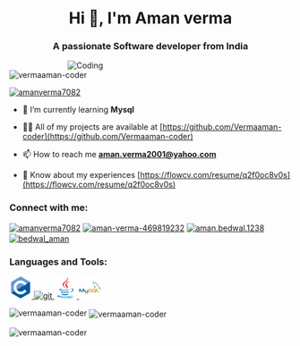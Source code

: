<h1 align="center">Hi 👋, I'm Aman verma</h1>
<h3 align="center">A passionate Software developer from India</h3>
<img align="right" alt="Coding" width="400" src="https://cdn.dribbble.com/users/1019864/screenshots/3079099/codeloop.gif">

<p align="left"> <img src="https://komarev.com/ghpvc/?username=vermaaman-coder&label=Profile%20views&color=0e75b6&style=flat" alt="vermaaman-coder" /> </p>

<p align="left"> <a href="https://twitter.com/amanverma7082" target="blank"><img src="https://img.shields.io/twitter/follow/amanverma7082?logo=twitter&style=for-the-badge" alt="amanverma7082" /></a> </p>

- 🌱 I’m currently learning **Mysql**

- 👨‍💻 All of my projects are available at [https://github.com/Vermaaman-coder](https://github.com/Vermaaman-coder)

- 📫 How to reach me **aman.verma2001@yahoo.com**

- 📄 Know about my experiences [https://flowcv.com/resume/q2f0oc8v0s](https://flowcv.com/resume/q2f0oc8v0s)

<h3 align="left">Connect with me:</h3>
<p align="left">
<a href="https://twitter.com/amanverma7082" target="blank"><img align="center" src="https://raw.githubusercontent.com/rahuldkjain/github-profile-readme-generator/master/src/images/icons/Social/twitter.svg" alt="amanverma7082" height="30" width="40" /></a>
<a href="https://linkedin.com/in/aman-verma-469819232" target="blank"><img align="center" src="https://raw.githubusercontent.com/rahuldkjain/github-profile-readme-generator/master/src/images/icons/Social/linked-in-alt.svg" alt="aman-verma-469819232" height="30" width="40" /></a>
<a href="https://fb.com/aman.bedwal.1238" target="blank"><img align="center" src="https://raw.githubusercontent.com/rahuldkjain/github-profile-readme-generator/master/src/images/icons/Social/facebook.svg" alt="aman.bedwal.1238" height="30" width="40" /></a>
<a href="https://instagram.com/bedwal_aman" target="blank"><img align="center" src="https://raw.githubusercontent.com/rahuldkjain/github-profile-readme-generator/master/src/images/icons/Social/instagram.svg" alt="bedwal_aman" height="30" width="40" /></a>
</p>

<h3 align="left">Languages and Tools:</h3>
<p align="left"> <a href="https://www.cprogramming.com/" target="_blank" rel="noreferrer"> <img src="https://raw.githubusercontent.com/devicons/devicon/master/icons/c/c-original.svg" alt="c" width="40" height="40"/> </a> <a href="https://git-scm.com/" target="_blank" rel="noreferrer"> <img src="https://www.vectorlogo.zone/logos/git-scm/git-scm-icon.svg" alt="git" width="40" height="40"/> </a> <a href="https://www.java.com" target="_blank" rel="noreferrer"> <img src="https://raw.githubusercontent.com/devicons/devicon/master/icons/java/java-original.svg" alt="java" width="40" height="40"/> </a> <a href="https://www.mysql.com/" target="_blank" rel="noreferrer"> <img src="https://raw.githubusercontent.com/devicons/devicon/master/icons/mysql/mysql-original-wordmark.svg" alt="mysql" width="40" height="40"/> </a> </p>

<p><img align="left" src="https://github-readme-stats.vercel.app/api/top-langs?username=vermaaman-coder&show_icons=true&locale=en&layout=compact" alt="vermaaman-coder" /></p>

<p>&nbsp;<img align="center" src="https://github-readme-stats.vercel.app/api?username=vermaaman-coder&show_icons=true&locale=en" alt="vermaaman-coder" /></p>

<p><img align="center" src="https://github-readme-streak-stats.herokuapp.com/?user=vermaaman-coder&" alt="vermaaman-coder" /></p>
